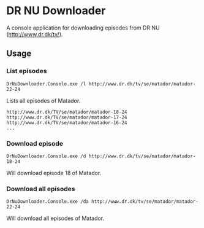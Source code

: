 # DR NU Downloader

A console application for downloading episodes from DR NU (http://www.dr.dk/tv/).

## Usage

### List episodes

    DrNuDownloader.Console.exe /l http://www.dr.dk/tv/se/matador/matador-22-24

Lists all episodes of Matador.

    http://www.dr.dk/TV/se/matador/matador-18-24
    http://www.dr.dk/TV/se/matador/matador-17-24
    http://www.dr.dk/TV/se/matador/matador-16-24
    ...

### Download episode

    DrNuDownloader.Console.exe /d http://www.dr.dk/tv/se/matador/matador-18-24

Will download episode 18 of Matador.

### Download all episodes

    DrNuDownloader.Console.exe /da http://www.dr.dk/tv/se/matador/matador-22-24

Will download all episodes of Matador.